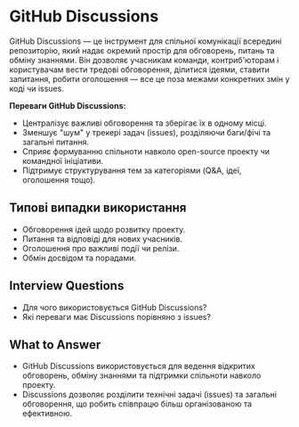 # GitHub Discussions

GitHub Discussions — це інструмент для спільної комунікації всередині репозиторію, який надає окремий простір для обговорень, питань та обміну знаннями.
Він дозволяє учасникам команди, контриб'юторам і користувачам вести тредові обговорення, ділитися ідеями, ставити запитання, робити оголошення — все це поза межами конкретних змін у коді чи issues.

**Переваги GitHub Discussions:**

- Централізує важливі обговорення та зберігає їх в одному місці.
- Зменшує "шум" у трекері задач (issues), розділяючи баги/фічі та загальні питання.
- Сприяє формуванню спільноти навколо open-source проекту чи командної ініціативи.
- Підтримує структурування тем за категоріями (Q&A, ідеї, оголошення тощо).

## Типові випадки використання

- Обговорення ідей щодо розвитку проекту.
- Питання та відповіді для нових учасників.
- Оголошення про важливі події чи релізи.
- Обмін досвідом та порадами.

## Interview Questions

- Для чого використовується GitHub Discussions?
- Які переваги має Discussions порівняно з issues?

## What to Answer

- GitHub Discussions використовується для ведення відкритих обговорень, обміну знаннями та підтримки спільноти навколо проекту.
- Discussions дозволяє розділити технічні задачі (issues) та загальні обговорення, що робить співпрацю більш організованою та ефективною.
